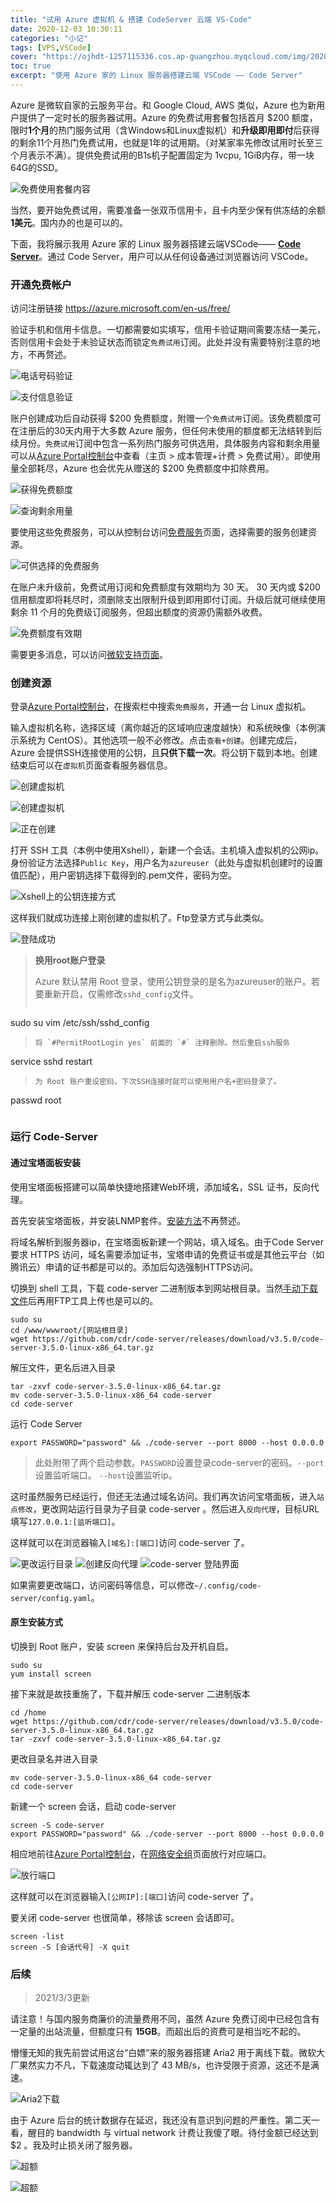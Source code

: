 ```yaml
---
title: "试用 Azure 虚拟机 & 搭建 CodeServer 云端 VS-Code"
date: 2020-12-03 10:30:11
categories: "小记"
tags: [VPS,VSCode]
cover: "https://ojhdt-1257115336.cos.ap-guangzhou.myqcloud.com/img/20201203/0.png"
toc: true
excerpt: "使用 Azure 家的 Linux 服务器搭建云端 VSCode —— Code Server"
---
```

Azure 是微软自家的云服务平台。和 Google Cloud, AWS 类似，Azure 也为新用户提供了一定时长的服务器试用。Azure 的免费试用套餐包括首月 $200 额度，限时**1个月**的热门服务试用（含Windows和Linux虚拟机）和**升级即用即付**后获得的剩余11个月热门免费试用，也就是1年的试用期。（对某家率先修改试用时长至三个月表示不满）。提供免费试用的B1s机子配置固定为 1vcpu, 1GiB内存，带一块64G的SSD。

![免费使用套餐内容](https://ojhdt-1257115336.cos.ap-guangzhou.myqcloud.com/img/20201203/1.png)

当然，要开始免费试用，需要准备一张双币信用卡，且卡内至少保有供冻结的余额**1美元**。国内办的也是可以的。

下面，我将展示我用 Azure 家的 Linux 服务器搭建云端VSCode—— [**Code Server**](https://github.com/cdr/code-server)。通过 Code Server，用户可以从任何设备通过浏览器访问 VSCode。

### 开通免费帐户

访问注册链接 https://azure.microsoft.com/en-us/free/

验证手机和信用卡信息。一切都需要如实填写，信用卡验证期间需要冻结一美元，否则信用卡会处于未验证状态而锁定`免费试用`订阅。此处并没有需要特别注意的地方，不再赘述。

![电话号码验证](https://ojhdt-1257115336.cos.ap-guangzhou.myqcloud.com/img/20201203/2.png)

![支付信息验证](https://ojhdt-1257115336.cos.ap-guangzhou.myqcloud.com/img/20201203/3.png)

账户创建成功后自动获得 $200 免费额度，附赠一个`免费试用`订阅。该免费额度可在注册后的30天内用于大多数 Azure 服务，但任何未使用的额度都无法结转到后续月份。`免费试用`订阅中包含一系列热门服务可供选用，具体服务内容和剩余用量可以从[Azure Portal控制台](https://portal.azure.com/)中查看（主页 > 成本管理+计费 > 免费试用）。即使用量全部耗尽，Azure 也会优先从赠送的 $200 免费额度中扣除费用。

![获得免费额度](https://ojhdt-1257115336.cos.ap-guangzhou.myqcloud.com/img/20201203/13.png)

![查询剩余用量](https://ojhdt-1257115336.cos.ap-guangzhou.myqcloud.com/img/20201203/12.png)

要使用这些免费服务，可以从控制台访问[免费服务](https://portal.azure.com/#blade/Microsoft_Azure_Billing/FreeServicesBlade)页面，选择需要的服务创建资源。

![可供选择的免费服务](https://ojhdt-1257115336.cos.ap-guangzhou.myqcloud.com/img/20201203/11.png)

在账户未升级前，免费试用订阅和免费额度有效期均为 30 天。 30 天内或 $200 信用额度即将耗尽时，须删除支出限制升级到即用即付订阅。升级后就可继续使用剩余 11 个月的免费级订阅服务，但超出额度的资源仍需额外收费。

![免费额度有效期](https://ojhdt-1257115336.cos.ap-guangzhou.myqcloud.com/img/20201203/14.png)

需要更多消息，可以访问[微软支持页面](https://azure.microsoft.com/zh-cn/offers/ms-azr-0044p/)。

### 创建资源

登录[Azure Portal控制台](https://portal.azure.com/)，在搜索栏中搜索`免费服务`，开通一台 Linux 虚拟机。

输入虚拟机名称，选择区域（离你越近的区域响应速度越快）和系统映像（本例演示系统为 CentOS）。其他选项一般不必修改。点击`查看+创建`。创建完成后，Azure 会提供SSH连接使用的公钥，且**只供下载一次**。将公钥下载到本地。创建结束后可以在`虚拟机`页面查看服务器信息。

![创建虚拟机](https://ojhdt-1257115336.cos.ap-guangzhou.myqcloud.com/img/20201203/4.png)

![创建虚拟机](https://ojhdt-1257115336.cos.ap-guangzhou.myqcloud.com/img/20201203/5.png)

![正在创建](https://ojhdt-1257115336.cos.ap-guangzhou.myqcloud.com/img/20201203/6.png)

打开 SSH 工具（本例中使用Xshell），新建一个会话。主机填入虚拟机的公网ip。身份验证方法选择`Public Key`，用户名为`azureuser`（此处与虚拟机创建时的设置值匹配），用户密钥选择下载得到的.pem文件，密码为空。

![Xshell上的公钥连接方式](https://ojhdt-1257115336.cos.ap-guangzhou.myqcloud.com/img/20201203/7.png)

这样我们就成功连接上刚创建的虚拟机了。Ftp登录方式与此类似。

![登陆成功](https://ojhdt-1257115336.cos.ap-guangzhou.myqcloud.com/img/20201203/8.png)

>**换用root账户登录**
>
>Azure 默认禁用 Root 登录，使用公钥登录的是名为azureuser的账户。若要重新开启，仅需修改`sshd_config`文件。
>
>```
sudo su
vim /etc/ssh/sshd_config
>```
>将 `#PermitRootLogin yes` 前面的 `#` 注释删除。然后重启ssh服务
>```
service sshd restart
>```
>为 Root 账户重设密码，下次SSH连接时就可以使用用户名+密码登录了。
>```
passwd root
>```



### 运行 Code-Server

#### 通过宝塔面板安装

使用宝塔面板搭建可以简单快捷地搭建Web环境，添加域名，SSL 证书，反向代理。

首先安装宝塔面板，并安装LNMP套件。[安装方法](https://www.bt.cn/)不再赘述。

将域名解析到服务器ip，在宝塔面板新建一个网站，填入域名。由于Code Server 要求 HTTPS 访问，域名需要添加证书，宝塔申请的免费证书或是其他云平台（如腾讯云）申请的证书都是可以的。添加后勾选强制HTTPS访问。

切换到 shell 工具，下载 code-server 二进制版本到网站根目录。当然[手动下载文件](https://github.com/cdr/code-server/releases/download/v3.5.0/code-server-3.5.0-linux-x86_64.tar.gz)后再用FTP工具上传也是可以的。
```
sudo su
cd /www/wwwroot/[网站根目录]
wget https://github.com/cdr/code-server/releases/download/v3.5.0/code-server-3.5.0-linux-x86_64.tar.gz
```
解压文件，更名后进入目录
```
tar -zxvf code-server-3.5.0-linux-x86_64.tar.gz
mv code-server-3.5.0-linux-x86_64 code-server
cd code-server
```
运行 Code Server
```
export PASSWORD="password" && ./code-server --port 8000 --host 0.0.0.0
```
>此处附带了两个启动参数。`PASSWORD`设置登录code-server的密码。`--port`设置监听端口。 `--host`设置监听ip。

这时虽然服务已经运行，但还无法通过域名访问。我们再次访问宝塔面板，进入`站点修改`，更改网站运行目录为子目录 code-server 。然后进入`反向代理`，目标URL填写`127.0.0.1:[监听端口]`。

这样就可以在浏览器输入`[域名]:[端口]`访问 code-server 了。

![更改运行目录](https://ojhdt-1257115336.cos.ap-guangzhou.myqcloud.com/img/20201203/15.png)
![创建反向代理](https://ojhdt-1257115336.cos.ap-guangzhou.myqcloud.com/img/20201203/16.png)
![code-server 登陆界面](https://ojhdt-1257115336.cos.ap-guangzhou.myqcloud.com/img/20201203/10.png)

如果需要更改端口，访问密码等信息，可以修改`~/.config/code-server/config.yaml`。

#### 原生安装方式

切换到 Root 账户，安装 screen 来保持后台及开机自启。
```
sudo su
yum install screen
```
接下来就是故技重施了，下载并解压 code-server 二进制版本
```
cd /home
wget https://github.com/cdr/code-server/releases/download/v3.5.0/code-server-3.5.0-linux-x86_64.tar.gz
tar -zxvf code-server-3.5.0-linux-x86_64.tar.gz
```
更改目录名并进入目录
```
mv code-server-3.5.0-linux-x86_64 code-server
cd code-server
```
新建一个 screen 会话，启动 code-server
```
screen -S code-server
export PASSWORD="password" && ./code-server --port 8000 --host 0.0.0.0
```

相应地前往[Azure Portal控制台](https://portal.azure.com/)，在[网络安全组](https://portal.azure.com/#blade/HubsExtension/BrowseResourceBlade/resourceType/Microsoft.Network%2FNetworkSecurityGroups)页面放行对应端口。

![放行端口](https://ojhdt-1257115336.cos.ap-guangzhou.myqcloud.com/img/20201203/9.png)

这样就可以在浏览器输入`[公网IP]:[端口]`访问 code-server 了。

要关闭 code-server 也很简单，移除该 screen 会话即可。
```
screen -list
screen -S [会话代号] -X quit
```

### 后续
>2021/3/3更新

请注意！与国内服务商廉价的流量费用不同，虽然 Azure 免费订阅中已经包含有一定量的出站流量，但额度只有 **15GB**。而超出后的资费可是相当吃不起的。

懵懂无知的我先前尝试用这台“白嫖”来的服务器搭建 Aria2 用于离线下载。微软大厂果然实力不凡，下载速度动辄达到了 43 MB/s，也许受限于资源，这还不是满速。

![Aria2下载](https://ojhdt-1257115336.cos.ap-guangzhou.myqcloud.com/img/20201203/17.png)

由于 Azure 后台的统计数据存在延迟，我还没有意识到问题的严重性。第二天一看，醒目的 bandwidth 与 virtual network 计费让我傻了眼。待付金额已经达到 $2 。我及时止损关闭了服务器。

![超额](https://ojhdt-1257115336.cos.ap-guangzhou.myqcloud.com/img/20201203/18.png)

![超额](https://ojhdt-1257115336.cos.ap-guangzhou.myqcloud.com/img/20201203/19.png)